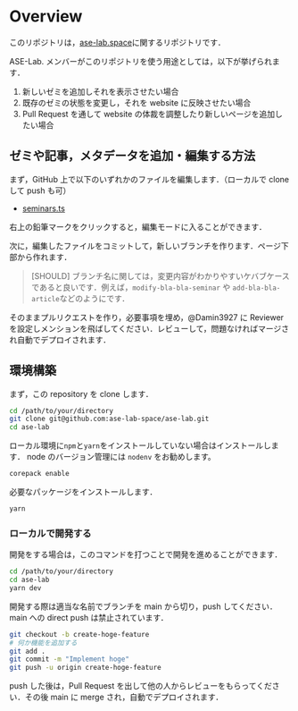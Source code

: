 # Overview

このリポジトリは，[ase-lab.space](https://ase-lab.space)に関するリポジトリです．

ASE-Lab. メンバーがこのリポジトリを使う用途としては，以下が挙げられます．

1. 新しいゼミを追加しそれを表示させたい場合
1. 既存のゼミの状態を変更し，それを website に反映させたい場合
1. Pull Request を通して website の体裁を調整したり新しいページを追加したい場合

## ゼミや記事，メタデータを追加・編集する方法

まず，GitHub 上で以下のいずれかのファイルを編集します．（ローカルで clone して push も可）

- [seminars.ts](https://github.com/ase-lab-space/ase-lab/blob/main/src/models/seminars.ts)

右上の鉛筆マークをクリックすると，編集モードに入ることができます．

次に，編集したファイルをコミットして，新しいブランチを作ります．ページ下部から作れます．

> [SHOULD] ブランチ名に関しては，変更内容がわかりやすいケバブケースであると良いです．例えば，`modify-bla-bla-seminar` や `add-bla-bla-article`などのようにです．

そのままプルリクエストを作り，必要事項を埋め，@Damin3927 に Reviewer を設定しメンションを飛ばしてください．レビューして，問題なければマージされ自動でデプロイされます．

## 環境構築

まず，この repository を clone します．

```bash
cd /path/to/your/directory
git clone git@github.com:ase-lab-space/ase-lab.git
cd ase-lab
```

ローカル環境に`npm`と`yarn`をインストールしていない場合はインストールします．
node のバージョン管理には `nodenv` をお勧めします。

```bash
corepack enable
```

必要なパッケージをインストールします．

```bash
yarn
```

### ローカルで開発する

開発をする場合は，このコマンドを打つことで開発を進めることができます．

```bash
cd /path/to/your/directory
cd ase-lab
yarn dev
```

開発する際は適当な名前でブランチを main から切り，push してください．main への direct push は禁止されています．

```bash
git checkout -b create-hoge-feature
# 何か機能を追加する
git add .
git commit -m "Implement hoge"
git push -u origin create-hoge-feature
```

push した後は，Pull Request を出して他の人からレビューをもらってください．その後 main に merge され，自動でデプロイされます．

